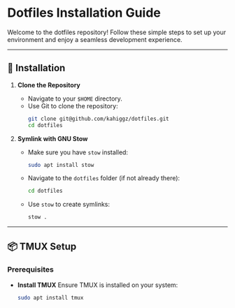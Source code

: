 # Dotfiles Installation Guide

Welcome to the dotfiles repository! Follow these simple steps to set up your environment and enjoy a seamless development experience.

---

## 🚀 Installation

1. **Clone the Repository**
   - Navigate to your `$HOME` directory.
   - Use Git to clone the repository:
     ```bash
     git clone git@github.com/kahiggz/dotfiles.git
     cd dotfiles
     ```

2. **Symlink with GNU Stow**
   - Make sure you have `stow` installed:
     ```bash
     sudo apt install stow
     ```
   - Navigate to the `dotfiles` folder (if not already there):
     ```bash
     cd dotfiles
     ```
   - Use `stow` to create symlinks:
     ```bash
     stow .
     ```

---

## 📦 TMUX Setup

### Prerequisites

- **Install TMUX**
  Ensure TMUX is installed on your system:
  ```bash
  sudo apt install tmux
